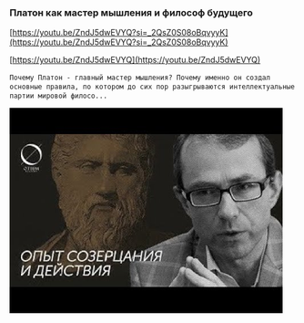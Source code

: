 
### Платон как мастер мышления и философ будущего



[https://youtu.be/ZndJ5dwEVYQ?si=_2QsZ0S08oBqvyyK](https://youtu.be/ZndJ5dwEVYQ?si=_2QsZ0S08oBqvyyK)


[https://youtu.be/ZndJ5dwEVYQ](https://youtu.be/ZndJ5dwEVYQ)


```
Почему Платон - главный мастер мышления? Почему именно он создал основные правила, по котором до сих пор разыгрываются интеллектуальные партии мировой филосо...
```



![1695259045_platon-kak-master-myshleniia-i-f_ZndJ5dwEVYQ.jpg](1695259045_platon-kak-master-myshleniia-i-f_ZndJ5dwEVYQ.jpg)
